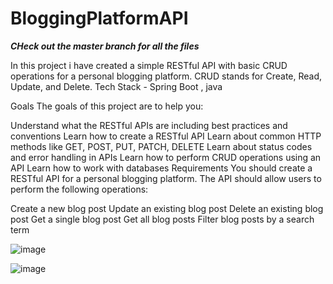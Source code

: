 # BloggingPlatformAPI
***CHeck out the master branch for all the files***

In this project i have created a simple RESTful API with basic CRUD operations for a personal blogging platform. CRUD stands for Create, Read, Update, and Delete.
Tech Stack - Spring Boot , java

Goals
The goals of this project are to help you:

Understand what the RESTful APIs are including best practices and conventions
Learn how to create a RESTful API
Learn about common HTTP methods like GET, POST, PUT, PATCH, DELETE
Learn about status codes and error handling in APIs
Learn how to perform CRUD operations using an API
Learn how to work with databases
Requirements
You should create a RESTful API for a personal blogging platform. The API should allow users to perform the following operations:

Create a new blog post
Update an existing blog post
Delete an existing blog post
Get a single blog post
Get all blog posts
Filter blog posts by a search term

![image](https://github.com/user-attachments/assets/9932ada2-7a83-4d74-a1d8-466a3b55e758)

![image](https://github.com/user-attachments/assets/29c5e363-f040-4ca8-b0d3-3d2c7cd653de)


